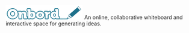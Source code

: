 ![Onbord](https://github.com/ilarne/team-whiteboard/blob/master/public/images/onbord-logo.png "Onbord")
An online, collaborative whiteboard and interactive space for generating ideas.
